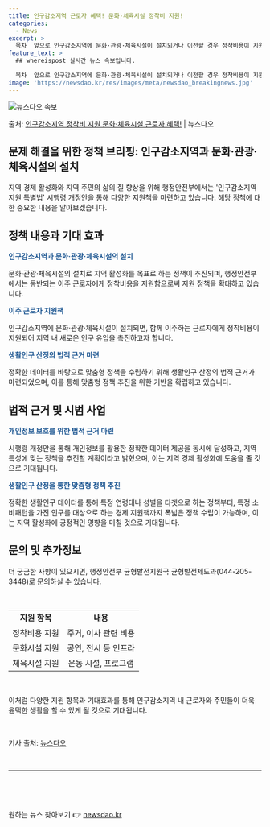 ```yaml
---
title: 인구감소지역 근로자 혜택! 문화·체육시설 정착비 지원!
categories:
  - News
excerpt: >
  목차  앞으로 인구감소지역에 문화·관광·체육시설이 설치되거나 이전할 경우 정착비용이 지원됩니다. 이를 통해 …
feature_text: >
  ## whereispost 실시간 뉴스 속보입니다.

  목차  앞으로 인구감소지역에 문화·관광·체육시설이 설치되거나 이전할 경우 정착비용이 지원됩니다. 이를 통해 …
image: 'https://newsdao.kr/res/images/meta/newsdao_breakingnews.jpg'
---
```


![뉴스다오 속보](https://newsdao.kr/res/images/meta/newsdao_breakingnews.jpg)

<p>출처: <a href="https://newsdao.kr/4086" rel="dofollow">인구감소지역 정착비 지원 문화·체육시설 근로자 혜택!</a> | 뉴스다오</p>

<h2 data-ke-size="size26">문제 해결을 위한 정책 브리핑: 인구감소지역과 문화·관광·체육시설의 설치</h2>
<p data-ke-size="size16">지역 경제 활성화와 지역 주민의 삶의 질 향상을 위해 행정안전부에서는 '인구감소지역 지원 특별법' 시행령 개정안을 통해 다양한 지원책을 마련하고 있습니다. 해당 정책에 대한 중요한 내용을 알아보겠습니다.</p>

<h2 data-ke-size="size24">정책 내용과 기대 효과</h2>
<b><span style="color: #1a5490;">인구감소지역과 문화·관광·체육시설의 설치</span></b>
<p data-ke-size="size16">문화·관광·체육시설의 설치로 지역 활성화를 목표로 하는 정책이 추진되며, 행정안전부에서는 동반되는 이주 근로자에게 정착비용을 지원함으로써 지원 정책을 확대하고 있습니다.</p>

<b><span style="color: #1a5490;">이주 근로자 지원책</span></b>
<p data-ke-size="size16">인구감소지역에 문화·관광·체육시설이 설치되면, 함께 이주하는 근로자에게 정착비용이 지원되어 지역 내 새로운 인구 유입을 촉진하고자 합니다.</p>

<b><span style="color: #1a5490;">생활인구 산정의 법적 근거 마련</span></b>
<p data-ke-size="size16">정확한 데이터를 바탕으로 맞춤형 정책을 수립하기 위해 생활인구 산정의 법적 근거가 마련되었으며, 이를 통해 맞춤형 정책 추진을 위한 기반을 확립하고 있습니다.</p>

<h2 data-ke-size="size24">법적 근거 및 시범 사업</h2>
<b><span style="color: #1a5490;">개인정보 보호를 위한 법적 근거 마련</span></b>
<p data-ke-size="size16">시행령 개정안을 통해 개인정보를 활용한 정확한 데이터 제공을 동시에 달성하고, 지역 특성에 맞는 정책을 추진할 계획이라고 밝혔으며, 이는 지역 경제 활성화에 도움을 줄 것으로 기대됩니다.</p>

<b><span style="color: #1a5490;">생활인구 산정을 통한 맞춤형 정책 추진</span></b>
<p data-ke-size="size16">정확한 생활인구 데이터를 통해 특정 연령대나 성별을 타겟으로 하는 정책부터, 특정 소비패턴을 가진 인구를 대상으로 하는 경제 지원책까지 폭넓은 정책 수립이 가능하며, 이는 지역 활성화에 긍정적인 영향을 미칠 것으로 기대됩니다.</p>

<h2 data-ke-size="size24">문의 및 추가정보</h2>
<p data-ke-size="size16">더 궁금한 사항이 있으시면, 행정안전부 균형발전지원국 균형발전제도과(044-205-3448)로 문의하실 수 있습니다.</p>
<p data-ke-size="size16">&nbsp;</p>
<table>
	<tbody>
		<tr>
			<td style="text-align: center; height: 17px;"><b>지원 항목</b></td>
			<td style="text-align: center; height: 17px;"><b>내용</b></td>
		</tr>
		<tr>
			<td style="text-align: center; height: 17px;">정착비용 지원</td>
			<td style="text-align: center; height: 17px;">주거, 이사 관련 비용</td>
		</tr>
		<tr>
			<td style="text-align: center; height: 17px;">문화시설 지원</td>
			<td style="text-align: center; height: 17px;">공연, 전시 등 인프라</td>
		</tr>
		<tr>
			<td style="text-align: center; height: 17px;">체육시설 지원</td>
			<td style="text-align: center; height: 17px;">운동 시설, 프로그램</td>
		</tr>
	</tbody>
</table>
<p data-ke-size="size16">&nbsp;</p>
<p data-ke-size="size16">이처럼 다양한 지원 항목과 기대효과를 통해 인구감소지역 내 근로자와 주민들이 더욱 윤택한 생활을 할 수 있게 될 것으로 기대됩니다.</p>
<p data-ke-size="size16">&nbsp;</p>
<p data-ke-size="size16">기사 출처: <a href="https://newsdao.kr/4086">뉴스다오</a></p>
<p data-ke-size="size16">&nbsp;</p>
<hr>
<p data-ke-size="size16">&nbsp;</p>

<p data-ke-size="size16">&nbsp;</p> 

원하는 뉴스 찾아보기 👉 <a href="https://newsdao.kr" rel="dofollow">newsdao.kr</a>


